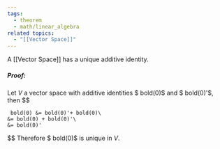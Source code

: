 ```yaml
---
tags:
  - theorem
  - math/linear_algebra
related topics:
  - "[[Vector Space]]"
---
```

A [[Vector Space]] has a unique additive identity.

##### Proof:
Let $V$ a vector space with additive identities $ bold(0)$ and $ bold(0)'$, then
$$

	 bold(0) &= bold(0)'+ bold(0)\
	&= bold(0) + bold(0)'\
	&= bold(0)'

$$
Therefore $ bold(0)$ is unique in $V$.